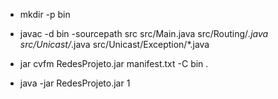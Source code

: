 - mkdir -p bin

- javac -d bin -sourcepath src src/Main.java src/Routing/*.java src/Unicast/*.java src/Unicast/Exception/*.java

- jar cvfm RedesProjeto.jar manifest.txt -C bin .

- java -jar RedesProjeto.jar 1